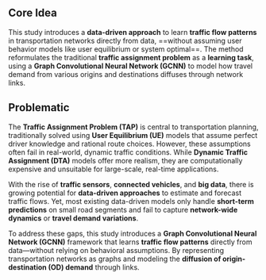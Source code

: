 
## Core Idea

This study introduces a **data-driven approach** to learn **traffic flow patterns** in transportation networks directly from data, ==without assuming user behavior models like user equilibrium or system optimal==.
The method reformulates the traditional **traffic assignment problem** as a **learning task**, using a **Graph Convolutional Neural Network (GCNN)** to model how travel demand from various origins and destinations diffuses through network links.

## Problematic

The **Traffic Assignment Problem (TAP)** is central to transportation planning, traditionally solved using **User Equilibrium (UE)** models that assume perfect driver knowledge and rational route choices. However, these assumptions often fail in real-world, dynamic traffic conditions. While **Dynamic Traffic Assignment (DTA)** models offer more realism, they are computationally expensive and unsuitable for large-scale, real-time applications.


With the rise of **traffic sensors**, **connected vehicles**, and **big data**, there is growing potential for **data-driven approaches** to estimate and forecast traffic flows. Yet, most existing data-driven models only handle **short-term predictions** on small road segments and fail to capture **network-wide dynamics** or **travel demand variations**.

To address these gaps, this study introduces a **Graph Convolutional Neural Network (GCNN)** framework that learns **traffic flow patterns** directly from data—without relying on behavioral assumptions. By representing transportation networks as graphs and modeling the **diffusion of origin-destination (OD) demand** through links.





